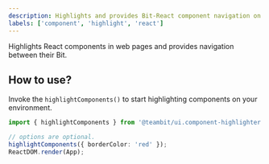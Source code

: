 ```yaml
---
description: Highlights and provides Bit-React component navigation on a web page.
labels: ['component', 'highlight', 'react']
---
```


Highlights React components in web pages and provides navigation between their Bit.

## How to use?

Invoke the `highlightComponents()` to start highlighting components on your environment.

```ts
import { highlightComponents } from '@teambit/ui.component-highlighter';

// options are optional.
highlightComponents({ borderColor: 'red' });
ReactDOM.render(App);
```


